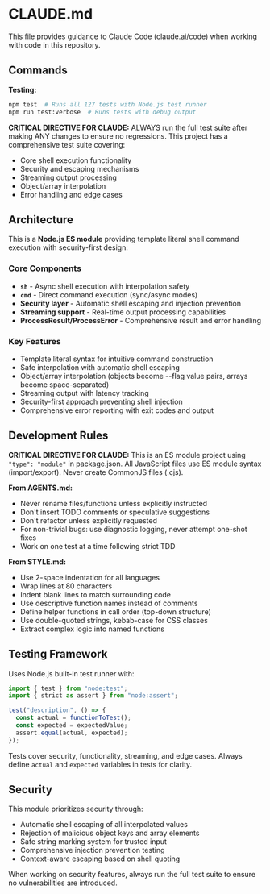 # CLAUDE.md

This file provides guidance to Claude Code (claude.ai/code) when working
with code in this repository.

## Commands

**Testing:**
```bash
npm test  # Runs all 127 tests with Node.js test runner
npm run test:verbose  # Runs tests with debug output
```

**CRITICAL DIRECTIVE FOR CLAUDE:** ALWAYS run the full test suite after making ANY changes to ensure no regressions. This project has a comprehensive test suite covering:
- Core shell execution functionality
- Security and escaping mechanisms  
- Streaming output processing
- Object/array interpolation
- Error handling and edge cases

## Architecture

This is a **Node.js ES module** providing template literal shell command execution with security-first design:

### Core Components
- **`sh`** - Async shell execution with interpolation safety
- **`cmd`** - Direct command execution (sync/async modes)
- **Security layer** - Automatic shell escaping and injection prevention
- **Streaming support** - Real-time output processing capabilities
- **ProcessResult/ProcessError** - Comprehensive result and error handling

### Key Features
- Template literal syntax for intuitive command construction
- Safe interpolation with automatic shell escaping
- Object/array interpolation (objects become --flag value pairs, arrays become space-separated)
- Streaming output with latency tracking
- Security-first approach preventing shell injection
- Comprehensive error reporting with exit codes and output

## Development Rules

**CRITICAL DIRECTIVE FOR CLAUDE:** This is an ES module project using `"type": "module"` in package.json. All JavaScript files use ES module syntax (import/export). Never create CommonJS files (.cjs).

**From AGENTS.md:**
- Never rename files/functions unless explicitly instructed
- Don't insert TODO comments or speculative suggestions  
- Don't refactor unless explicitly requested
- For non-trivial bugs: use diagnostic logging, never attempt one-shot fixes
- Work on one test at a time following strict TDD

**From STYLE.md:**
- Use 2-space indentation for all languages
- Wrap lines at 80 characters
- Indent blank lines to match surrounding code
- Use descriptive function names instead of comments
- Define helper functions in call order (top-down structure)
- Use double-quoted strings, kebab-case for CSS classes
- Extract complex logic into named functions

## Testing Framework

Uses Node.js built-in test runner with:
```javascript
import { test } from "node:test";
import { strict as assert } from "node:assert";

test("description", () => {
  const actual = functionToTest();
  const expected = expectedValue;
  assert.equal(actual, expected);
});
```

Tests cover security, functionality, streaming, and edge cases. Always define `actual` and `expected` variables in tests for clarity.

## Security

This module prioritizes security through:
- Automatic shell escaping of all interpolated values
- Rejection of malicious object keys and array elements
- Safe string marking system for trusted input
- Comprehensive injection prevention testing
- Context-aware escaping based on shell quoting

When working on security features, always run the full test suite to ensure no vulnerabilities are introduced.
